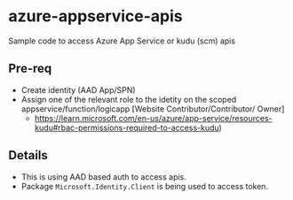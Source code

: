# azure-appservice-apis
Sample code to access Azure App Service or kudu (scm) apis

## Pre-req

- Create identity (AAD App/SPN)
- Assign one of the relevant role to the idetity on the scoped appservice/function/logicapp [Website Contributor/Contributor/ Owner]
	- https://learn.microsoft.com/en-us/azure/app-service/resources-kudu#rbac-permissions-required-to-access-kudu)

## Details

- This is using AAD based auth to access apis.
- Package `Microsoft.Identity.Client` is being used to access token.